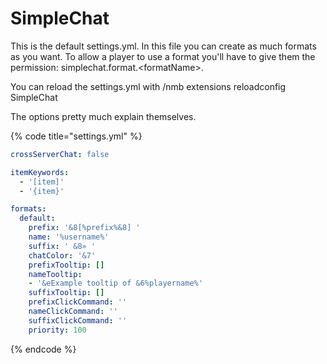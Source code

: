 # SimpleChat

This is the default settings.yml. In this file you can create as much formats as you want. To allow a player to use a format you'll have to give them the permission: simplechat.format.&lt;formatName&gt;.

You can reload the settings.yml with /nmb extensions reloadconfig SimpleChat

The options pretty much explain themselves.

{% code title="settings.yml" %}
```yaml
crossServerChat: false

itemKeywords:
  - '[item]'
  - '{item}'

formats:
  default:
    prefix: '&8[%prefix%&8] '
    name: '%username%'
    suffix: ' &8» '
    chatColor: '&7'
    prefixTooltip: []
    nameTooltip:
    - '&eExample tooltip of &6%playername%'
    suffixTooltip: []
    prefixClickCommand: ''
    nameClickCommand: ''
    suffixClickCommand: ''
    priority: 100
```
{% endcode %}

